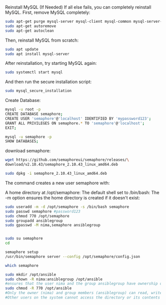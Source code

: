 Reinstall MySQL (If Needed)
If all else fails, you can completely reinstall MySQL. First, remove MySQL completely:

```bash
sudo apt-get purge mysql-server mysql-client mysql-common mysql-server-core-* mysql-client-core-*
sudo apt-get autoremove
sudo apt-get autoclean
```



Then, reinstall MySQL from scratch:

```bash
sudo apt update
sudo apt install mysql-server
```

After reinstallation, try starting MySQL again:

```bash
sudo systemctl start mysql
```
And then run the secure installation script:

```bash
sudo mysql_secure_installation
```

Create Database:

```bash
mysql -u root -p
CREATE DATABASE semaphore;
CREATE USER 'semaphore'@'localhost' IDENTIFIED BY 'mypassword123';
GRANT ALL PRIVILEGES ON semaphore.* TO 'semaphore'@'localhost';
EXIT;

mysql -u semaphore -p
SHOW DATABASES;
```

download semaphore:

```bash
wget https://github.com/semaphoreui/semaphore/releases/\
download/v2.10.43/semaphore_2.10.43_linux_amd64.deb

sudo dpkg -i semaphore_2.10.43_linux_amd64.deb
```


The command creates a new user semaphore with:

A home directory at /opt/semaphore:
The default shell set to /bin/bash:
The -m option ensures the home directory is created if it doesn't exist:

```bash
sudo useradd -m -d /opt/semaphore -s /bin/bash semaphore
sudo passwd semaphore #password123
sudo chmod 770 /opt/semaphore
sudo groupadd ansiblegroup
sudo gpasswd -M nima,semaphore ansiblegroup


sudo su semaphore
cd

semaphore setup
/usr/bin/semaphore server --config /opt/semaphore/config.json

which semaphore
```

```bash
sudo mkdir /opt/ansible
sudo chown -R nima:ansiblegroup /opt/ansible
#ensures that the user nima and the group ansiblegroup have ownership of /opt/ansible and everything inside it.
sudo chmod -R 770 /opt/ansible 
#Only the owner (nima) and group members (ansiblegroup) can read, write, or execute files in /opt/ansible.
#Other users on the system cannot access the directory or its contents at all.
```